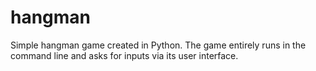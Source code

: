 # hangman
Simple hangman game created in Python. The game entirely runs in the command line and asks for inputs via its user interface. 

